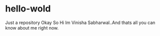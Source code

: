 # hello-wold
Just a repository
Okay So Hi Im Vinisha Sabharwal..And thats all you can know about me right now.

